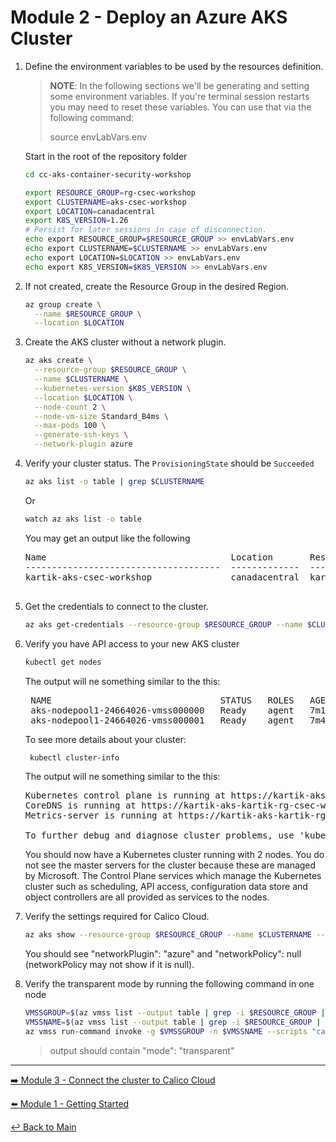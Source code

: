 # Module 2 - Deploy an Azure AKS Cluster

1. Define the environment variables to be used by the resources definition.

   > **NOTE**: In the following sections we'll be generating and setting some environment variables. If you're terminal session restarts you may need to reset these variables. You can use that via the following command:
   >
   > source envLabVars.env

   Start in the root of the repository folder

   ```bash
   cd cc-aks-container-security-workshop
   ```

   ```bash
   export RESOURCE_GROUP=rg-csec-workshop
   export CLUSTERNAME=aks-csec-workshop
   export LOCATION=canadacentral
   export K8S_VERSION=1.26
   # Persist for later sessions in case of disconnection.
   echo export RESOURCE_GROUP=$RESOURCE_GROUP >> envLabVars.env
   echo export CLUSTERNAME=$CLUSTERNAME >> envLabVars.env
   echo export LOCATION=$LOCATION >> envLabVars.env
   echo export K8S_VERSION=$K8S_VERSION >> envLabVars.env
   ```

2. If not created, create the Resource Group in the desired Region.

   ```bash
   az group create \
     --name $RESOURCE_GROUP \
     --location $LOCATION
   ```

3. Create the AKS cluster without a network plugin.

   ```bash
   az aks create \
     --resource-group $RESOURCE_GROUP \
     --name $CLUSTERNAME \
     --kubernetes-version $K8S_VERSION \
     --location $LOCATION \
     --node-count 2 \
     --node-vm-size Standard_B4ms \
     --max-pods 100 \
     --generate-ssh-keys \
     --network-plugin azure
   ```

4. Verify your cluster status. The `ProvisioningState` should be `Succeeded`

   ```bash
   az aks list -o table | grep $CLUSTERNAME
   ```

   Or

   ```bash
   watch az aks list -o table 
   ```

   You may get an output like the following

   <pre>
   Name                                   Location       ResourceGroup                         KubernetesVersion    CurrentKubernetesVersion    ProvisioningState    Fqdn
   -------------------------------------  -------------  ------------------------------------  -------------------  --------------------------  -------------------  -----------------------------------------------------------------------
   kartik-aks-csec-workshop               canadacentral  kartik-rg-csec-workshop               1.25                 1.25.6                      Succeeded            kartik-aks-kartik-rg-csec-w-03cfb8-i568hfhr.hcp.canadacentral.azmk8s.io
      </pre>

5. Get the credentials to connect to the cluster.

   ```bash
   az aks get-credentials --resource-group $RESOURCE_GROUP --name $CLUSTERNAME
   ```

6. Verify you have API access to your new AKS cluster

   ```bash
   kubectl get nodes
   ```

   The output will ne something similar to the this:

   <pre>
    NAME                                STATUS   ROLES   AGE    VERSION
    aks-nodepool1-24664026-vmss000000   Ready    agent   7m1s   v1.25.6
    aks-nodepool1-24664026-vmss000001   Ready    agent   7m4s   v1.25.6
   </pre>

   To see more details about your cluster:

   ```bash
    kubectl cluster-info
   ```

   The output will ne something similar to the this:
   <pre>
   Kubernetes control plane is running at https://kartik-aks-kartik-rg-csec-w-03cfb8-i568hfhr.hcp.canadacentral.azmk8s.io:443
   CoreDNS is running at https://kartik-aks-kartik-rg-csec-w-03cfb8-i568hfhr.hcp.canadacentral.azmk8s.io:443/api/v1/namespaces/kube-system/services/kube-dns:dns/proxy
   Metrics-server is running at https://kartik-aks-kartik-rg-csec-w-03cfb8-i568hfhr.hcp.canadacentral.azmk8s.io:443/api/v1/namespaces/kube-system/services/https:metrics-server:/proxy

   To further debug and diagnose cluster problems, use 'kubectl cluster-info dump'.
   </pre>

   You should now have a Kubernetes cluster running with 2 nodes. You do not see the master servers for the cluster because these are managed by Microsoft. The Control Plane services which manage the Kubernetes cluster such as scheduling, API access, configuration data store and object controllers are all provided as services to the nodes.

7. Verify the settings required for Calico Cloud.

   ```bash
   az aks show --resource-group $RESOURCE_GROUP --name $CLUSTERNAME --query 'networkProfile'
   ```

   You should see "networkPlugin": "azure" and "networkPolicy": null (networkPolicy may not show if it is null).

8. Verify the transparent mode by running the following command in one node

   ```bash
   VMSSGROUP=$(az vmss list --output table | grep -i $RESOURCE_GROUP | awk -F ' ' '{print $2}')
   VMSSNAME=$(az vmss list --output table | grep -i $RESOURCE_GROUP | awk -F ' ' '{print $1}')
   az vmss run-command invoke -g $VMSSGROUP -n $VMSSNAME --scripts "cat /etc/cni/net.d/*" --command-id RunShellScript --instance-id 0 --query 'value[0].message' --output table
   ```

   > output should contain "mode": "transparent"

---

[:arrow_right: Module 3 - Connect the cluster to Calico Cloud](module-3-connect-calicocloud.md) <br>

[:arrow_left: Module 1 - Getting Started](module-1-getting-started.md)

[:leftwards_arrow_with_hook: Back to Main](../README.md)  
